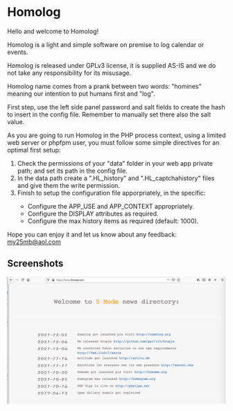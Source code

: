 # Homolog
  
Hello and welcome to Homolog!  
  
Homolog is a light and simple software on premise to log calendar or events.  
   
Homolog is released under GPLv3 license, it is supplied AS-IS and we do not take any responsibility for its misusage.  
  
Homolog name comes from a prank between two words: "homines" meaning our intention to put humans first and "log".  
  
First step, use the left side panel password and salt fields to create the hash to insert in the config file. Remember to manually set there also the salt value.  
  
As you are going to run Homolog in the PHP process context, using a limited web server or phpfpm user, you must follow some simple directives for an optimal first setup:  
<ol>
<li>Check the permissions of your "data" folder in your web app private path; and set its path in the config file.</li>
<li>In the data path create a ".HL_history" and ".HL_captchahistory" files and give them the write permission.</li>
<li>Finish to setup the configuration file apporpriately, in the specific:</li>
<ul>
 <li>Configure the APP_USE and APP_CONTEXT appropriately.</li>
 <li>Configure the DISPLAY attributes as required.</li>
 <li>Configure the max history items as required (default: 1000).</li>	      
</ul>
</ol>
   
Hope you can enjoy it and let us know about any feedback: <a href="mailto:my25mb@aol.com" style="color:#e6d236;">my25mb@aol.com</a>
  	   
## Screenshots  
	   
 ![Homolog](/HL_res/screenshot1.png)  
